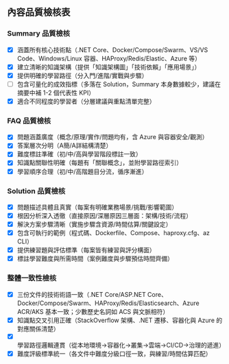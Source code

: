 ## 內容品質檢核表

### Summary 品質檢核
- [x] 涵蓋所有核心技術點（.NET Core、Docker/Compose/Swarm、VS/VS Code、Windows/Linux 容器、HAProxy/Redis/Elastic、Azure 等）
- [x] 建立清晰的知識架構（提供「知識架構圖」「技術依賴」「應用場景」）
- [x] 提供明確的學習路徑（分入門/進階/實戰與步驟）
- [ ] 包含可量化的成效指標（多落在 Solution，Summary 本身數據較少，建議在摘要中補 1-2 個代表性 KPI）
- [x] 適合不同程度的學習者（分層建議與重點清單完整）

### FAQ 品質檢核
- [x] 問題涵蓋廣度（概念/原理/實作/問題均有，含 Azure 與容器安全/觀測）
- [x] 答案層次分明（A簡/A詳結構清楚）
- [x] 難度標註準確（初/中/高與學習階段標註一致）
- [x] 知識點關聯性明確（每題有「關聯概念」，並附學習路徑索引）
- [x] 學習順序合理（初/中/高階題目分流，循序漸進）

### Solution 品質檢核
- [x] 問題描述具體且真實（每案有明確業務場景/挑戰/影響範圍）
- [x] 根因分析深入透徹（直接原因/深層原因三層面：架構/技術/流程）
- [x] 解決方案步驟清晰（實施步驟含資源/時間估算/關鍵設定）
- [x] 包含可執行的範例（程式碼、Dockerfile、Compose、haproxy.cfg、az CLI）
- [x] 提供練習題與評估標準（每案皆有練習與評分構面）
- [x] 標註學習難度與所需時間（案例難度與步驟預估時間齊備）

### 整體一致性檢核
- [x] 三份文件的技術術語一致（.NET Core/ASP.NET Core、Docker/Compose/Swarm、HAProxy/Redis/Elasticsearch、Azure ACR/AKS 基本一致；少數歷史名詞如 ACS 與文脈相符）
- [x] 知識點交叉引用正確（StackOverflow 架構、.NET 遷移、容器化與 Azure 的對應關係清楚）
- [x] 學習路徑邏輯連貫（從本地環境→容器化→叢集→雲端→CI/CD→治理的遞進）
- [x] 難度評級標準統一（各文件中難度分級口徑一致，與練習/時間估算匹配）